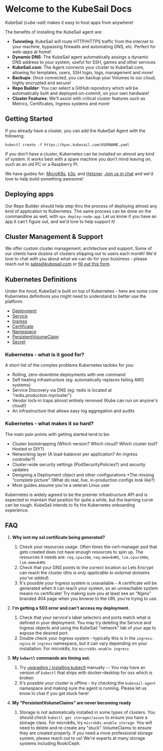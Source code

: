 # Welcome to the KubeSail Docs

KubeSail (_cube-sail_) makes it easy to host apps from anywhere!

The benefits of installing the KubeSail agent are:

- **Tunneling**: KubeSail will route HTTP/HTTPS traffic from the internet to your machine, bypassing firewalls and automating DNS, etc. Perfect for web-apps at home!
- **Dynamic DNS**: The KubeSail agent automatically assings a dynamic DNS address to your system, useful for SSH, games and other services
- **KubeSail.com**: The Agent connects your cluster to KubeSail.com, allowing for templates, users, SSH login, logs, management and more!
- **Backups**: Once connected, you can backup your Volumes to our cloud, highly encrypted and secure!
- **Repo Builder**: You can select a GitHub repository which will be automatically built and deployed on-commit, on your own hardware!
- **Cluster Features**: We'll assist with critical cluster features such as Metrics, Certificates, Ingress systems and more!

## Getting Started

If you already have a cluster, you can add the KubeSail Agent with the following:

    kubectl create -f https://byoc.kubesail.com/USERNAME.yaml

If you don't have a cluster, Kubernetes can be installed on almost any kind of system. It works best with a spare machine you don't mind leaving on, such as an old PC or a Raspberry PI.

We have guides for: [MicroK8s](https://kubesail.com/blog/microk8s-raspberry-pi), [k3s](https://kubesail.com/blog/k3s-raspberry-pi), and [Hetzner](https://kubesail.com/blog/dedicated-kubernetes-on-hetzner). [Join us in chat](https://discord.gg/N3zNdp7jHc) and we'd love to help build something awesome!


## Deploying apps

Our Repo Builder should help step thru the process of deploying almost any kind of application to Kubernetes. The same process can be done on the commandline as well, with `npx deploy-node-app`. Let us know if you have an app it can't figure out, and we'd love to help support it!

## Cluster Management & Support

We offer custom cluster management, architecture and support. Some of our clients have dozens of clusters shipping out to users each month! We'd love to chat with you about what we can do for your buisiness - please reach out to sales@kubesail.com or [fill out this form](https://kubesail.typeform.com/to/lFZF2r).

## Kubernetes Definitions

Under the hood, KubeSail is built on top of Kubernetes - here are some core Kubernetes definitions you might need to understand to better use the platform:

-   [Deployment](/definitions#deployment)
-   [Service](/definitions#service)
-   [Ingress](/definitions#ingress)
-   [Certificate](/definitions#certificate)
-   [Namespace](/definitions#namespace)
-   [PersistentVolumeClaim](/definitions#persistentvolumeclaim)
-   [Secret](/definitions#secret)

### Kubernetes - what is it good for?

A short list of the complex problems Kubernetes tackles for you:

-   Rolling, zero-downtime deployments with one command
-   Self healing infrastructure (eg: automatically replaces failing AWS systems)
-   Service Discovery via DNS (eg: redis is located at "redis.production.mycluster")
-   Vendor lock-in traps almost entirely removed (Kube can run on anyone's cloud!)
-   An infrastructure that allows easy log aggregation and audits

### Kubernetes - what makes it so hard?

The main pain points with getting started tend to be:

-   Cluster bootstrapping (Which version? Which cloud? Which cluster tool? Hosted or DIY?)
-   Networking layer (A load-balancer per application? An ingress controller?)
-   Cluster-wide security settings (PodSecurityPolicies?) and security updates
-   Designing a Deployment object and other configurations
    \*The missing "complete picture" (What do real, live, in-production configs look like?)
-   Most guides assume you're a veteran Linux user

Kubernetes is widely agreed to be the premier infrastructure API and is expected to maintain that position for quite a while, but the learning curve can be rough. KubeSail intends to fix the Kubernetes onboarding experience.

## FAQ

1.  **Why isnt my ssl certificate being generated?**
    1.  Check your resources usage. Often times the cert-manager pod that gets created does not have enough resources to spin up. The resources it needs are:
        `req.cpu=10m`, `req.mem=64Mi`, `lim.cpu=100m`, `lim.mem=64Mi`
    1.  Check that your DNS points to the correct location so Lets Encrypt can reach the cluster (_this is only applicable to external domains you've added_)
    2.  It's possible your Ingress system is unavailable - A certificate will be generated when it can reach your system, so an unreachable system means no certificate! Try making sure you at least see an "Nginx" branded 404 page when you browse to the URL you're trying to use.

2.  **I'm getting a 503 error and can't access my deployment.**
    1.  Check that your service's label selectors and ports match what is defined in your deployment. You may try deleting the Service and Ingress objects and using the KubeSail "network" tab of your app to expose the desired port.
    2. Double check your Ingress system - typically this is in the `ingress-nginx` or `ingress` namespace, but it can vary depending on your installation. For microk8s, try `microk8s.enable ingress`

3.  **My `kubectl` commands are timing out.**
    1.  Try [upgrading / installing kubectl](https://kubernetes.io/docs/tasks/tools/install-kubectl/) manually -- You may have an version of `kubectl` that ships with docker-desktop for osx which is broken
    2. It's possible your cluster is offline - try checking the `kubesail-agent` namespace and making sure the agent is running. Please let us know in chat if you get stuck here!

4. **My "PersistentVolumeClaims" are never becoming ready**
   1. Storage is not automatically installed in some types of clusters. You should check `kubectl get storageclasses` to ensure you have a storage class. For microk8s, try `microk8s.enable storage`. You will need to delete and re-create any "stuck" VolumeClaims to ensure they are created properly. If you need a more professional storage system, please reach out to us! We're experts at many storage systems including Rook/Ceph.
